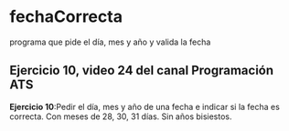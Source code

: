 # fechaCorrecta
programa que pide el día, mes y año y valida la fecha
## Ejercicio 10, video 24 del canal Programación ATS
**Ejercicio 10**:Pedir el día, mes y año de una fecha e indicar si la fecha es correcta. Con meses de 28, 30, 31 días. Sin años bisiestos. 
